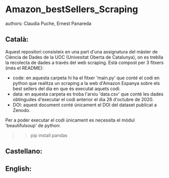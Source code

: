 # Amazon_bestSellers_Scraping
authors: Claudia Puche, Ernest Panareda

## Català:
Aquest repositori consisteix en una part d'una assignatura del màster de Ciència de Dades de la UOC (Univesitat Oberta de Catalunya), on es treblla la recolecta de dades a través del web scraping. Està compost per 3 fitxers (més el README):
- code: en aquesta carpeta hi ha el fitxer 'main.py' que conté el codi en python que realitza un scraping a la web d'Amazon Espanya sobre els best sellers del dia en que és executat aquets codi.
- data: en aquesta carpeta es troba l'arxiu 'data.csv' que conté les dades obtingudes d'executar el codi anterior el dia 28 d'octubre de 2020.
- DOI: aquest document conté únicament el DOI del dataset publicat a Zenodo.

Per a poder executar el codi únicament es necessita el mòdul 'beautifulsoup' de python:
>>pip install pandas


## Castellano:

## English:
